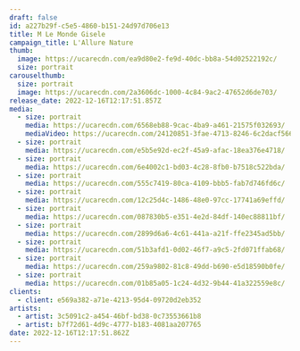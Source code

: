 ```yaml
---
draft: false
id: a227b29f-c5e5-4860-b151-24d97d706e13
title: M Le Monde Gisele
campaign_title: L﻿'Allure Nature
thumb:
  image: https://ucarecdn.com/ea9d80e2-fe9d-40dc-bb8a-54d02522192c/
  size: portrait
carouselthumb:
  size: portrait
  image: https://ucarecdn.com/2a3606dc-1000-4c84-9ac2-47652d6de703/
release_date: 2022-12-16T12:17:51.857Z
media:
  - size: portrait
    media: https://ucarecdn.com/6568eb88-9cac-4ba9-a461-21575f032693/
    mediaVideo: https://ucarecdn.com/24120851-3fae-4713-8246-6c2dacf566e7/
  - size: portrait
    media: https://ucarecdn.com/e5b5e92d-ec2f-45a9-afac-18ea376e4718/
  - size: portrait
    media: https://ucarecdn.com/6e4002c1-bd03-4c28-8fb0-b7518c522bda/
  - size: portrait
    media: https://ucarecdn.com/555c7419-80ca-4109-bbb5-fab7d746fd6c/
  - size: portrait
    media: https://ucarecdn.com/12c25d4c-1486-48e0-97cc-17741a69effd/
  - size: portrait
    media: https://ucarecdn.com/087830b5-e351-4e2d-84df-140ec88811bf/
  - size: portrait
    media: https://ucarecdn.com/2899d6a6-4c61-441a-a21f-ffe2345ad5bb/
  - size: portrait
    media: https://ucarecdn.com/51b3afd1-0d02-46f7-a9c5-2fd071ffab68/
  - size: portrait
    media: https://ucarecdn.com/259a9802-81c8-49dd-b690-e5d18590b0fe/
  - size: portrait
    media: https://ucarecdn.com/01b85a05-1c24-4d32-9b44-41a322559e8c/
clients:
  - client: e569a382-a71e-4213-95d4-09720d2eb352
artists:
  - artist: 3c5091c2-a454-46bf-bd38-0c73553661b8
  - artist: b7f72d61-4d9c-4777-b183-4081aa207765
date: 2022-12-16T12:17:51.862Z
---
```

